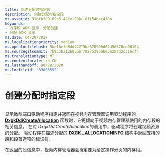 ```yaml
---
title: 创建分配时指定段
description: 创建分配时指定段
ms.assetid: 31bfbfd9-89e5-42fe-90bc-8ff54bac4f8b
keywords:
- 内存段 WDK 显示，分配创建
- 分配 WDK 显示
ms.date: 04/20/2017
ms.localizationpriority: medium
ms.openlocfilehash: 5be16efd6dd42273ba678906d62d56378cd98104
ms.sourcegitcommit: 7b9c3ba12b05bbf78275395bbe3a287d2c31bcf4
ms.translationtype: MT
ms.contentlocale: zh-CN
ms.lasthandoff: 08/28/2020
ms.locfileid: "89066592"
---
```

# <a name="specifying-segments-when-creating-allocations"></a>创建分配时指定段


## <span id="ddk_specifying_segments_for_creating_and_rendering_allocations_gg"></span><span id="DDK_SPECIFYING_SEGMENTS_FOR_CREATING_AND_RENDERING_ALLOCATIONS_GG"></span>


显示微型端口驱动程序指定并返回在视频内存管理器调用驱动程序的 [**DxgkDdiCreateAllocation**](/windows-hardware/drivers/ddi/d3dkmddi/nc-d3dkmddi-dxgkddi_createallocation) 函数时，它更倾向于视频内存管理器使用的内存段的相关信息。 在对 *DxgkDdiCreateAllocation*的调用中，驱动程序将创建视频资源的分配。 驱动程序在描述分配的 [**DXGK \_ ALLOCATIONINFO**](/windows-hardware/drivers/ddi/d3dkmddi/ns-d3dkmddi-_dxgk_allocationinfo) 结构中返回支持的段和段首选项的标识符。

在返回的段信息中，视频内存管理器会确定要为给定操作分页的内存段。

 


